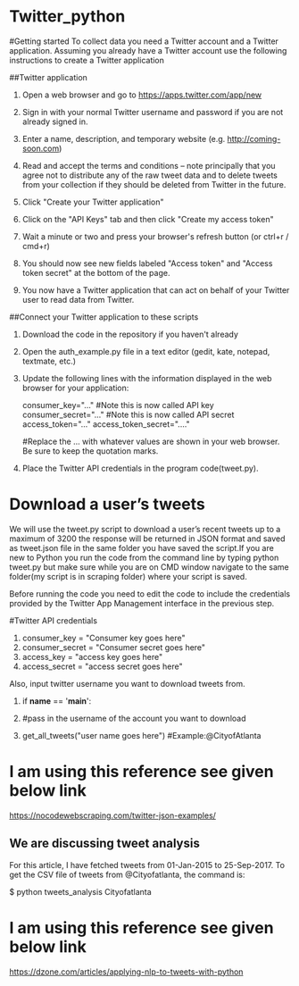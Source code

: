 # Twitter_python

 #Getting started To collect data you need a Twitter account and a Twitter application. Assuming you already have a Twitter account use the following instructions to create a Twitter application

##Twitter application

1. Open a web browser and go to https://apps.twitter.com/app/new

2. Sign in with your normal Twitter username and password if you are not already signed in.

3. Enter a name, description, and temporary website (e.g. http://coming-soon.com)

4. Read and accept the terms and conditions – note principally that you agree not to distribute any of the raw tweet data and to delete       tweets from your collection if they should be deleted from Twitter in the future.

5. Click "Create your Twitter application"

6. Click on the "API Keys" tab and then click "Create my access token"

7. Wait a minute or two and press your browser's refresh button (or ctrl+r / cmd+r)

8. You should now see new fields labeled "Access token" and "Access token secret" at the bottom of the page.

9. You now have a Twitter application that can act on behalf of your Twitter user to read data from Twitter.

##Connect your Twitter application to these scripts

1. Download the code in the repository if you haven't already

2. Open the auth_example.py file in a text editor (gedit, kate, notepad, textmate, etc.)

3. Update the following lines with the information displayed in the web browser for your application:

     consumer_key="..." #Note this is now called API key	
     consumer_secret="..." #Note this is now called API secret
     access_token="..." 
     access_token_secret="...."
    
    #Replace the … with whatever values are shown in your web browser. Be sure to keep the quotation marks.

4. Place the Twitter API credentials in the program code(tweet.py).


 # Download a user’s tweets


   We will use the tweet.py script to download a user’s recent tweets up to a maximum of 3200 the response will be returned in JSON format and saved as tweet.json file in the same folder you have saved the script.If you are new to Python you run the code from the command line by typing python tweet.py but make sure while you are on CMD window navigate to the same folder(my script is in scraping folder)  where your script is saved.
  
  
   Before running the code you need to edit the code to include the credentials provided by the Twitter App Management interface in the previous step.


#Twitter API credentials
1.  consumer_key = "Consumer key goes here"
2.  consumer_secret = "Consumer secret goes here"
3.  access_key = "access key goes here"
4.  access_secret = "access secret goes here"


Also, input twitter username you want to download tweets from.

1.   if __name__ == '__main__':

2.    #pass in the username of the account you want to download

3.    get_all_tweets("user name goes here")  #Example:@CityofAtlanta

# I am using this reference see given below link
   
   https://nocodewebscraping.com/twitter-json-examples/


## We are discussing tweet analysis


For this article, I have fetched tweets from 01-Jan-2015 to 25-Sep-2017. To get the CSV file of tweets from @Cityofatlanta, the command is:

$ python tweets_analysis Cityofatlanta


# I am using this reference see given below link

   https://dzone.com/articles/applying-nlp-to-tweets-with-python
